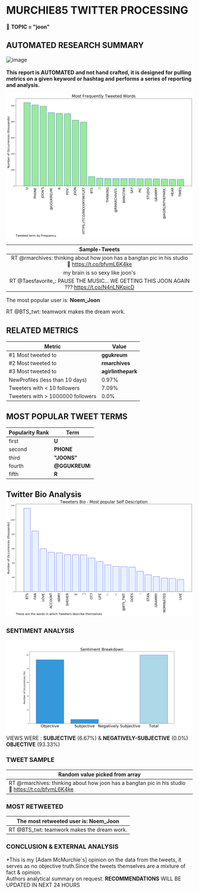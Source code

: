 # MURCHIE85 TWITTER PROCESSING 
&#x1F34E; **TOPIC = "joon"**

## AUTOMATED RESEARCH SUMMARY

![image](https://marketingplatform.google.com/about/static/images/gmp/analytics-smb-benefit.jpg)
<br></br>
<b> This report is AUTOMATED and not hand crafted, it is designed for pulling metrics on a given keyword or hashtag and performs a series of reporting and analysis.</b>



![image](TWEETS.png)



|                **Sample-Tweets**        |
| :-------------: |
| RT @rmarchives: thinking about how joon has a bangtan pic in his studio 🥺 https://t.co/bfvmL6K4ke |
| my brain is so sexy like joon's |
| RT @Taesfavorite_: PAUSE THE MUSIC... WE GETTING THIS JOON AGAIN ??? https://t.co/N4nLNKpicD |

The most popular user is: **Noem_Joon**
<div class="alert alert-block alert-danger"> RT @BTS_twt: teamwork makes the dream work.</div>

## RELATED METRICS<br>
| Metric | Value |
| ------------- | ------------- |
| #1 Most tweeted to  | **ggukreum** |
| #2 Most tweeted to  | **rmarchives** |
| #3 Most tweeted to  | **agirlinthepark** |
| NewProfiles (less than 10 days) | 0.97%  |
| Tweeters with < 10 followers  | 7.09%|
| Tweeters with > 1000000 followers  | 0.0%  |



## MOST POPULAR TWEET TERMS 


| Popularity Rank  | Term |
| ------------- | ------------- |
| first  | **U**  |
| second  | **PHONE**  |
| third  | **"JOONS"** |
| fourth  | **@GGUKREUM:**  |
| fifth  | **R**  |


## Twitter Bio Analysis![image](BIO.png)
### SENTIMENT ANALYSIS
![image](sentiment.png)
VIEWS WERE : **SUBJECTIVE**  (6.67%) & **NEGATIVELY-SUBJECTIVE** (0.0%) **OBJECTIVE** (93.33%)

### TWEET SAMPLE 
| Random value picked from array |
| ------------- |
|RT @rmarchives: thinking about how joon has a bangtan pic in his studio 🥺 https://t.co/bfvmL6K4ke |

### MOST RETWEETED 

| The most retweeted user is: **Noem_Joon**  |
| ------------- |
| RT @BTS_twt: teamwork makes the dream work. |

### CONCLUSION & EXTERNAL ANALYSIS

*This is my [Adam McMurchie`s] opinion on the data from the tweets, it serves as no objective truth.Since the tweets themselves are a mixture of fact & opinion.<br>
Authors analytical summary on request.
**RECOMMENDATIONS** WILL BE UPDATED IN NEXT  24 HOURS <br>